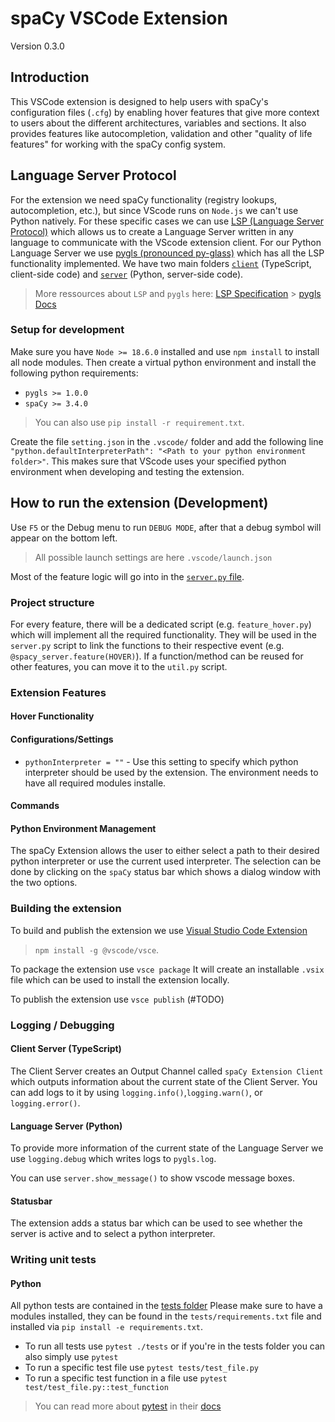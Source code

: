 # spaCy VSCode Extension

Version 0.3.0

## Introduction

This VSCode extension is designed to help users with spaCy's configuration files (`.cfg`) by enabling hover features that give more context to users about the different architectures, variables and sections. It also provides features like autocompletion, validation and other "quality of life features" for working with the spaCy config system.

## Language Server Protocol

For the extension we need spaCy functionality (registry lookups, autocompletion, etc.), but since VScode runs on `Node.js` we can't use Python natively. For these specific cases we can use [LSP (Language Server Protocol)](https://microsoft.github.io/language-server-protocol/overviews/lsp/overview/) which allows us to create a Language Server written in any language to communicate with the VScode extension client. For our Python Language Server we use [pygls (pronounced py-glass)](https://github.com/openlawlibrary/pygls) which has all the LSP functionality implemented. We have two main folders [`client`](./extension/client/) (TypeScript, client-side code) and [`server`](./extension/server/) (Python, server-side code).

> More ressources about `LSP` and `pygls` here:
> [LSP Specification](https://microsoft.github.io/language-server-protocol/specifications/lsp/3.17/specification/) > [pygls Docs](https://pygls.readthedocs.io/en/latest/)

### Setup for development

Make sure you have `Node >= 18.6.0` installed and use `npm install` to install all node modules. Then create a virtual python environment and install the following python requirements:

- `pygls >= 1.0.0`
- `spaCy >= 3.4.0`

> You can also use `pip install -r requirement.txt`.

Create the file `setting.json` in the `.vscode/` folder and add the following line `"python.defaultInterpreterPath": "<Path to your python environment folder>"`. This makes sure that VScode uses your specified python environment when developing and testing the extension.

## How to run the extension (Development)

Use `F5` or the Debug menu to run `DEBUG MODE`, after that a debug symbol will appear on the bottom left.

> All possible launch settings are here `.vscode/launch.json`

Most of the feature logic will go into in the [`server.py` file](.server/server.py).

### Project structure

For every feature, there will be a dedicated script (e.g. `feature_hover.py`) which will implement all the required functionality. They will be used in the `server.py` script to link the functions to their respective event (e.g. `@spacy_server.feature(HOVER)`). If a function/method can be reused for other features, you can move it to the `util.py` script.

### Extension Features

#### Hover Functionality

#### Configurations/Settings

- `pythonInterpreter = ""` - Use this setting to specify which python interpreter should be used by the extension. The environment needs to have all required modules installe.

#### Commands

#### Python Environment Management

The spaCy Extension allows the user to either select a path to their desired python interpreter or use the current used interpreter. The selection can be done by clicking on the `spaCy` status bar which shows a dialog window with the two options.

### Building the extension

To build and publish the extension we use [Visual Studio Code Extension](https://code.visualstudio.com/api/working-with-extensions/publishing-extension#vsce)

> `npm install -g @vscode/vsce`.

To package the extension use `vsce package`
It will create an installable `.vsix` file which can be used to install the extension locally.

To publish the extension use `vsce publish` (#TODO)

### Logging / Debugging

#### Client Server (TypeScript)

The Client Server creates an Output Channel called `spaCy Extension Client` which outputs information about the current state of the Client Server. You can add logs to it by using `logging.info()`,`logging.warn()`, or `logging.error()`.

#### Language Server (Python)

To provide more information of the current state of the Language Server we use `logging.debug` which writes logs to `pygls.log`.

You can use `server.show_message()` to show vscode message boxes.

#### Statusbar

The extension adds a status bar which can be used to see whether the server is active and to select a python interpreter.

### Writing unit tests

#### Python

All python tests are contained in the [tests folder](./server/tests/)
Please make sure to have a modules installed, they can be found in the `tests/requirements.txt` file and installed via `pip install -e requirements.txt`.

- To run all tests use `pytest ./tests` or if you're in the tests folder you can also simply use `pytest`
- To run a specific test file use `pytest tests/test_file.py`
- To run a specific test function in a file use `pytest test/test_file.py::test_function`

> You can read more about [pytest](https://docs.pytest.org/en/7.2.x/) in their [docs](https://docs.pytest.org/en/7.2.x/how-to/index.html)
